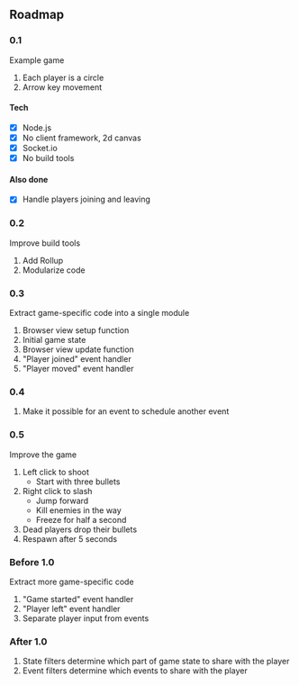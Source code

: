 ## Roadmap

### 0.1

Example game

1. Each player is a circle
2. Arrow key movement

#### Tech
- [x] Node.js
- [x] No client framework, 2d canvas
- [x] Socket.io
- [x] No build tools

#### Also done
- [x] Handle players joining and leaving

### 0.2

Improve build tools

1. Add Rollup
2. Modularize code

### 0.3

Extract game-specific code into a single module

1. Browser view setup function
2. Initial game state
3. Browser view update function
4. "Player joined" event handler
5. "Player moved" event handler

### 0.4

1. Make it possible for an event
  to schedule another event

### 0.5

Improve the game

1. Left click to shoot
   - Start with three bullets
2. Right click to slash
   - Jump forward
   - Kill enemies in the way
   - Freeze for half a second
3. Dead players drop their bullets
4. Respawn after 5 seconds

### Before 1.0

Extract more game-specific code

1. "Game started" event handler
2. "Player left" event handler
3. Separate player input from events

### After 1.0

1. State filters determine which part of game state
   to share with the player
2. Event filters determine which events
   to share with the player

